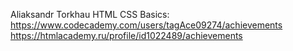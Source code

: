 Aliaksandr Torkhau
HTML CSS Basics: https://www.codecademy.com/users/tagAce09274/achievements
https://htmlacademy.ru/profile/id1022489/achievements
